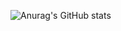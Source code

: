 ![Anurag's GitHub stats](https://github-readme-stats.vercel.app/api?username=juyoung07&show_icons=true&theme=github_dark)



<!--- 👋 Hi, I’m @juyoung07
- 👀 I’m interested in ...
- 🌱 I’m currently learning ...
- 💞️ I’m looking to collaborate on ...
- 📫 How to reach me ...--->

<!---
juyoung07/juyoung07 is a ✨ special ✨ repository because its `README.md` (this file) appears on your GitHub profile.
You can click the Preview link to take a look at your changes.
--->
